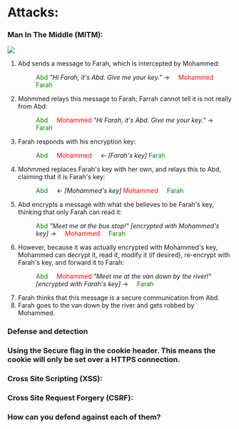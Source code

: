 # Attacks:

### Man In The Middle (MITM):


![](http://i68.tinypic.com/rlfhit.png)

<ol>
  <li>Abd sends a message to Farah, which is intercepted by Mohammed:
  <dl>
  <dd><span style="color:green;">Abd</span> <i>"Hi Farah, it's Abd. Give me your key."</i> → &nbsp; &nbsp; <span style="color:red;">Mohammed</span> &nbsp; &nbsp; <span style="color:green;">Farah</span></dd>
  </dl>
  </li>
  <li>Mohmmed relays this message to Farah; Farrah cannot tell it is not really from Abd:
  <dl>
  <dd><span style="color:green;">Abd</span> &nbsp; &nbsp; <span style="color:red;">Mohammed</span> <i>"Hi Farah, it's Abd. Give me your key."</i> → &nbsp; &nbsp; <span style="color:green;">Farah</span></dd>
  </dl>
  </li>
  <li>Farah responds with his encryption key:
  <dl>
  <dd><span style="color:green;">Abd</span> &nbsp; &nbsp; <span style="color:red;">Mohammed</span> &nbsp; &nbsp; ← <i>[Farah's key]</i> <span style="color:green;">Farah</span></dd>
  </dl>
  </li>
  <li>Mohmmed replaces Farah's key with her own, and relays this to Abd, claiming that it is Farah's key:
  <dl>
  <dd><span style="color:green;">Abd</span> &nbsp; &nbsp; ← <i>[Mohammed's key]</i> <span style="color:red;">Mohammed</span> &nbsp; &nbsp; <span style="color:green;">Farah</span></dd>
  </dl>
  </li>
  <li>Abd encrypts a message with what she believes to be Farah's key, thinking that only Farah can read it:
  <dl>
  <dd><span style="color:green;">Abd</span> <i>"Meet me at the bus stop!" [encrypted with Mohammed's key]</i> → &nbsp; &nbsp; <span style="color:red;">Mohammed</span> &nbsp; &nbsp; <span style="color:green;">Farah</span></dd>
  </dl>
  </li>
  <li>However, because it was actually encrypted with Mohammed's key, Mohammed can decrypt it, read it, modify it (if desired), re-encrypt with Farah's key, and forward it to Farah:
  <dl>
  <dd><span style="color:green;">Abd</span> &nbsp; &nbsp; <span style="color:red;">Mohammed</span> <i>"Meet me at the van down by the river!" [encrypted with Farah's key]</i> → &nbsp; &nbsp; <span style="color:green;">Farah</span></dd>
  </dl>
  </li>
  <li>Farah thinks that this message is a secure communication from Abd.</li>
  <li>Farah goes to the van down by the river and gets robbed by Mohammed.</li>
  </ol>


### Defense and detection

  ### Using the Secure flag in the cookie header. This means the cookie will only be set over a HTTPS connection.



### Cross Site Scripting (XSS):


### Cross Site Request Forgery (CSRF):


### How can you defend against each of them?

